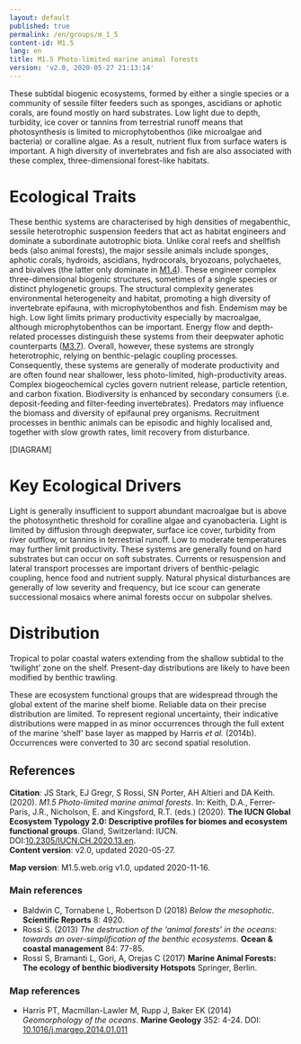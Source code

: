 ```yaml
---
layout: default
published: true
permalink: /en/groups/m_1_5
content-id: M1.5
lang: en
title: M1.5 Photo-limited marine animal forests
version: 'v2.0, 2020-05-27 21:13:14'
---
```


These subtidal biogenic ecosystems, formed by either a single species or a community of sessile filter feeders such as sponges, ascidians or aphotic corals, are found mostly on hard substrates.  Low light due to depth, turbidity, ice cover or tannins from terrestrial runoff means that photosynthesis is limited to microphytobenthos (like microalgae and bacteria) or coralline algae. As a result, nutrient flux from surface waters is important. A high diversity of invertebrates and fish are also associated with these complex, three-dimensional forest-like habitats.

# Ecological Traits
 
These benthic systems are characterised by high densities of megabenthic, sessile heterotrophic suspension feeders that act as habitat engineers and dominate a subordinate autotrophic biota. Unlike coral reefs and shellfish beds (also animal forests), the major sessile animals include sponges, aphotic corals, hydroids, ascidians, hydrocorals, bryozoans, polychaetes, and bivalves (the latter only dominate in [M1.4](/explore/groups/M1.4)). These engineer complex three-dimensional biogenic structures, sometimes of a single species or distinct phylogenetic groups. The structural complexity generates environmental heterogeneity and habitat, promoting a high diversity of invertebrate epifauna, with microphytobenthos and fish. Endemism may be high. Low light limits primary productivity especially by macroalgae, although microphytobenthos can be important. Energy flow and depth-related processes distinguish these systems from their deepwater aphotic counterparts ([M3.7](/explore/groups/M3.7)). Overall, however, these systems are strongly heterotrophic, relying on benthic-pelagic coupling processes. Consequently, these systems are generally of moderate productivity and are often found near shallower, less photo-limited, high-productivity areas. Complex biogeochemical cycles govern nutrient release, particle retention, and carbon fixation. Biodiversity is enhanced by secondary consumers (i.e. deposit-feeding and filter-feeding invertebrates). Predators may influence the biomass and diversity of epifaunal prey organisms. Recruitment processes in benthic animals can be episodic and highly localised and, together with slow growth rates, limit recovery from disturbance.

[DIAGRAM]

# Key Ecological Drivers
 
Light is generally insufficient to support abundant macroalgae but is above the photosynthetic threshold for coralline algae and cyanobacteria. Light is limited by diffusion through deepwater, surface ice cover, turbidity from river outflow, or tannins in terrestrial runoff. Low to moderate temperatures may further limit productivity. These systems are generally found on hard substrates but can occur on soft substrates. Currents or resuspension and lateral transport processes are important drivers of benthic-pelagic coupling, hence food and nutrient supply. Natural physical disturbances are generally of low severity and frequency, but ice scour can generate successional mosaics where animal forests occur on subpolar shelves.
 
# Distribution
 
Tropical to polar coastal waters extending from the shallow subtidal to the ‘twilight’ zone on the shelf. Present-day distributions are likely to have been modified by benthic trawling.

These are ecosystem functional groups that are widespread through the global extent of the marine shelf biome. Reliable data on their precise distribution are limited. To represent regional uncertainty, their indicative distributions were mapped in as minor occurrences through the full extent of the marine ‘shelf’ base layer as mapped by Harris _et al._ (2014b). Occurrences were converted to 30 arc second spatial resolution.

## References

**Citation**: JS Stark, EJ Gregr, S Rossi, SN Porter, AH Altieri and DA Keith. (2020). *M1.5 Photo-limited marine animal forests*. In: Keith, D.A., Ferrer-Paris, J.R., Nicholson, E. and Kingsford, R.T. (eds.) (2020). **The IUCN Global Ecosystem Typology 2.0: Descriptive profiles for biomes and ecosystem functional groups**. Gland, Switzerland: IUCN. DOI:[10.2305/IUCN.CH.2020.13.en](https://doi.org/10.2305/IUCN.CH.2020.13.en).  
**Content version**: v2.0, updated 2020-05-27.

**Map version**: M1.5.web.orig v1.0, updated 2020-11-16.

### Main references
* Baldwin C, Tornabene L, Robertson D  (2018) *Below the mesophotic*. **Scientific Reports** 8: 4920.
* Rossi S.  (2013) *The destruction of the ‘animal forests’ in the oceans: towards an over-simplification of the benthic ecosystems*. **Ocean & coastal management** 84: 77-85.
* Rossi S, Bramanti L, Gori, A, Orejas C  (2017) **Marine Animal Forests: The ecology of benthic biodiversity Hotspots** Springer, Berlin.

### Map references
* Harris PT, Macmillan-Lawler M, Rupp J, Baker EK  (2014) *Geomorphology of the oceans*. **Marine Geology** 352: 4-24. DOI: [10.1016/j.margeo.2014.01.011](http://doi.org/10.1016/j.margeo.2014.01.011)
